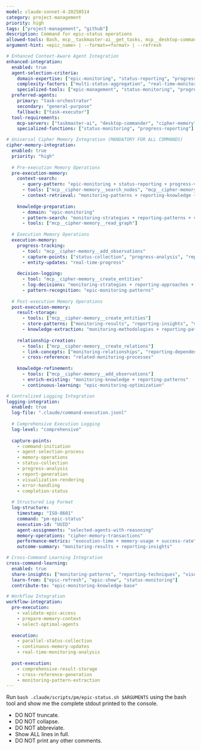 ```yaml
---
model: claude-sonnet-4-20250514
category: project-management
priority: high
tags: ["project-management", "github"]
description: Command for epic-status operations
allowed-tools: Bash, mcp__taskmaster-ai__get_tasks, mcp__desktop-commander__read_file
argument-hint: <epic_name> | --format=<format> | --refresh

# Enhanced Context-Aware Agent Integration
enhanced-integration:
  enabled: true
  agent-selection-criteria:
    domain-expertise: ["epic-monitoring", "status-reporting", "progress-visualization"]
    complexity-factors: ["multi-status-aggregation", "real-time-monitoring", "report-generation"]
    specialized-tools: ["epic-management", "status-monitoring", "progress-reporting"]
  preferred-agents:
    primary: "task-orchestrator"
    secondary: "general-purpose"
    fallback: ["task-executor"]
  tool-requirements:
    mcp-servers: ["taskmaster-ai", "desktop-commander", "cipher-memory"]
    specialized-functions: ["status-monitoring", "progress-reporting"]

# Universal Cipher Memory Integration (MANDATORY FOR ALL COMMANDS)
cipher-memory-integration:
  enabled: true
  priority: "high"
  
  # Pre-execution Memory Operations
  pre-execution-memory:
    context-search:
      - query-pattern: "epic-monitoring + status-reporting + progress-visualization"
      - tools: ["mcp__cipher-memory__search_nodes", "mcp__cipher-memory__open_nodes"]
      - context-retrieval: "monitoring-patterns + reporting-knowledge + visualization-strategies"
    
    knowledge-preparation:
      - domain: "epic-monitoring"
      - pattern-search: "monitoring-strategies + reporting-patterns + visualization-techniques"
      - tools: ["mcp__cipher-memory__read_graph"]
  
  # Execution Memory Operations
  execution-memory:
    progress-tracking:
      - tool: "mcp__cipher-memory__add_observations"
      - capture-points: ["status-collection", "progress-analysis", "report-generation"]
      - entity-updates: "real-time-progress"
    
    decision-logging:
      - tool: "mcp__cipher-memory__create_entities"
      - log-decisions: "monitoring-strategies + reporting-approaches + visualization-decisions"
      - pattern-recognition: "epic-monitoring-patterns"
  
  # Post-execution Memory Operations
  post-execution-memory:
    result-storage:
      - tools: ["mcp__cipher-memory__create_entities"]
      - store-patterns: ["monitoring-results", "reporting-insights", "visualization-techniques"]
      - knowledge-extraction: "monitoring-methodologies + reporting-patterns"
    
    relationship-creation:
      - tools: ["mcp__cipher-memory__create_relations"]
      - link-concepts: ["monitoring-relationships", "reporting-dependencies", "visualization-connections"]
      - cross-reference: "related-monitoring-processes"
    
    knowledge-refinement:
      - tools: ["mcp__cipher-memory__add_observations"]
      - enrich-existing: "monitoring-knowledge + reporting-patterns"
      - continuous-learning: "epic-monitoring-optimization"

# Centralized Logging Integration
logging-integration:
  enabled: true
  log-file: ".claude/command-execution.jsonl"
  
  # Comprehensive Execution Logging
  log-level: "comprehensive"
  
  capture-points:
    - command-initiation
    - agent-selection-process
    - memory-operations
    - status-collection
    - progress-analysis
    - report-generation
    - visualization-rendering
    - error-handling
    - completion-status
  
  # Structured Log Format
  log-structure:
    timestamp: "ISO-8601"
    command: "pm-epic-status"
    execution-id: "UUID"
    agent-assignments: "selected-agents-with-reasoning"
    memory-operations: "cipher-memory-transactions"
    performance-metrics: "execution-time + memory-usage + success-rate"
    outcome-summary: "monitoring-results + reporting-insights"

# Cross-Command Learning Integration
cross-command-learning:
  enabled: true
  share-insights: ["monitoring-patterns", "reporting-techniques", "visualization-strategies"]
  learn-from: ["epic-refresh", "epic-show", "status-monitoring"]
  contribute-to: "epic-monitoring-knowledge-base"

# Workflow Integration
workflow-integration:
  pre-execution:
    - validate-epic-access
    - prepare-memory-context
    - select-optimal-agents
  
  execution:
    - parallel-status-collection
    - continuous-memory-updates
    - real-time-monitoring-analysis
  
  post-execution:
    - comprehensive-result-storage
    - cross-reference-generation
    - monitoring-pattern-extraction
---
```


Run `bash .claude/scripts/pm/epic-status.sh $ARGUMENTS` using the bash tool and show me the complete stdout printed to the console.

- DO NOT truncate.
- DO NOT collapse.
- DO NOT abbreviate.
- Show ALL lines in full.
- DO NOT print any other comments.



